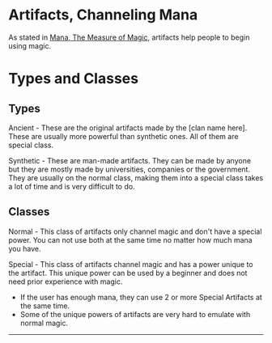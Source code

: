 # Artifacts, Channeling Mana

As stated in [Mana, The Measure of Magic](https://github.com/Sabbydabs/Sabbaverse/blob/d988613e5cbf720499db93adffda542caefddfae/Mana%20and%20Artifacts/Mana,%20The%20Measure%20of%20Magic.md), artifacts help people to begin using magic. 

# Types and Classes

## Types
Ancient - These are the original artifacts made by the \[clan name here]. These are usually more powerful than synthetic ones. All of them are special class.

Synthetic - These are man-made artifacts. They can be made by anyone but they are mostly made by universities, companies or the government. They are usually on the normal class, making them into a special class takes a lot of time and is very difficult to do.

## Classes
Normal - This class of artifacts only channel magic and don't have a special power. You can not use both at the same time no matter how much mana you have. 

Special - This class of artifacts channel magic and has a power unique to the artifact. This unique power can be used by a beginner and does not need prior experience with magic.
- If the user has enough mana, they can use 2 or more Special Artifacts at the same time.
- Some of the unique powers of artifacts are very hard to emulate with normal magic.

-----


